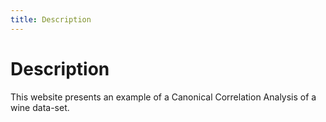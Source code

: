 ```yaml
---
title: Description
---
```


# Description

This website presents an example of a Canonical Correlation Analysis of a wine data-set. 
